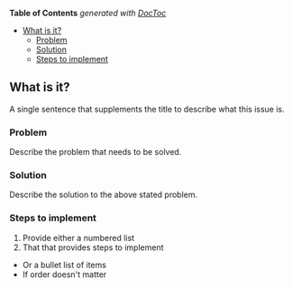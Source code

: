 <!-- START doctoc generated TOC please keep comment here to allow auto update -->
<!-- DON'T EDIT THIS SECTION, INSTEAD RE-RUN doctoc TO UPDATE -->
**Table of Contents**  *generated with [DocToc](https://github.com/thlorenz/doctoc)*

- [What is it?](#what-is-it)
  - [Problem](#problem)
  - [Solution](#solution)
  - [Steps to implement](#steps-to-implement)

<!-- END doctoc generated TOC please keep comment here to allow auto update -->

## What is it?

A single sentence that supplements the title to describe what this issue is.

### Problem

Describe the problem that needs to be solved.

### Solution

Describe the solution to the above stated problem.

### Steps to implement

1. Provide either a numbered list
2. That that provides steps to implement

* Or a bullet list of items
* If order doesn't matter